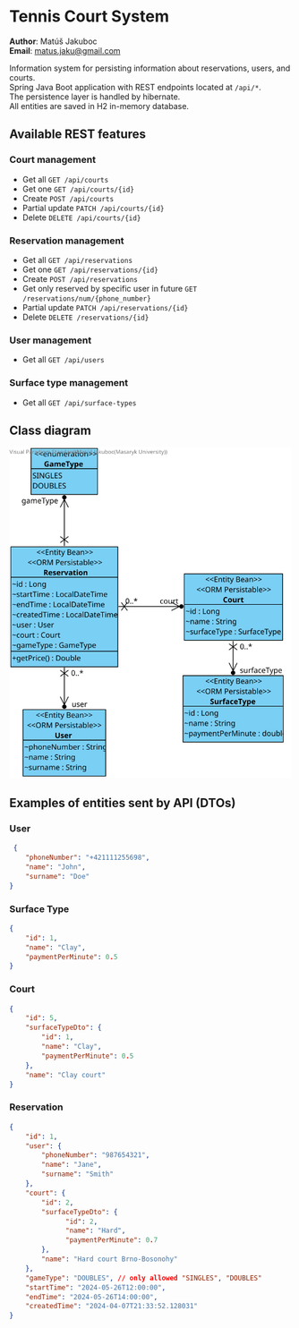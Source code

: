 # Tennis Court System

**Author**: Matúš Jakuboc <br>
**Email**: matus.jaku@gmail.com <br>

Information system for persisting information about reservations, users, and courts. <br>
Spring Java Boot application with REST endpoints located at `/api/*`. <br>
The persistence layer is handled by hibernate. <br>
All entities are saved in H2 in-memory database.

## Available REST features
### Court management
 - Get all `GET /api/courts`
 - Get one `GET /api/courts/{id}`
 - Create `POST /api/courts`
 - Partial update `PATCH /api/courts/{id}`
 - Delete `DELETE /api/courts/{id}`

### Reservation management
 - Get all `GET /api/reservations`
 - Get one `GET /api/reservations/{id}`
 - Create `POST /api/reservations`
 - Get only reserved by specific user in future `GET /reservations/num/{phone_number}`
 - Partial update `PATCH /api/reservations/{id}`
 - Delete `DELETE /reservations/{id}`

### User management
 - Get all `GET /api/users`

### Surface type management
 - Get all `GET /api/surface-types`

## Class diagram
![Tennis Court System Diagram](diagrams/TennisCourtSystem.svg)

## Examples of entities sent by API (DTOs)
### User
```JSON
 {
    "phoneNumber": "+421111255698",
    "name": "John",
    "surname": "Doe"
}
```
### Surface Type
```JSON
{
    "id": 1,
    "name": "Clay",
    "paymentPerMinute": 0.5
}
```
### Court
```JSON
{
    "id": 5,
    "surfaceTypeDto": {
        "id": 1,
        "name": "Clay",
        "paymentPerMinute": 0.5
    },
    "name": "Clay court"
}
```
### Reservation
```JSON
{
    "id": 1,
    "user": {
        "phoneNumber": "987654321",
        "name": "Jane",
        "surname": "Smith"
    },
    "court": {
        "id": 2,
        "surfaceTypeDto": {
              "id": 2,
              "name": "Hard",
              "paymentPerMinute": 0.7
        },
        "name": "Hard court Brno-Bosonohy"
    },
    "gameType": "DOUBLES", // only allowed "SINGLES", "DOUBLES"
    "startTime": "2024-05-26T12:00:00",
    "endTime": "2024-05-26T14:00:00",
    "createdTime": "2024-04-07T21:33:52.128031"
}
```
